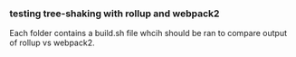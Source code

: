 ### testing tree-shaking with rollup and webpack2

Each folder contains a build.sh file whcih should be ran to compare output of rollup vs webpack2.
